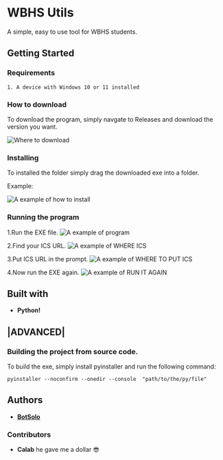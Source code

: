 # WBHS Utils

A simple, easy to use tool for WBHS students.

## Getting Started

### Requirements

```
1. A device with Windows 10 or 11 installed
```

### How to download

To download the program, simply navgate to Releases and download the version you want.

![Where to download](https://cdn.discordapp.com/attachments/1182576986883883018/1218333699360428232/Screenshot_2024-03-16_115926.png?ex=660748ad&is=65f4d3ad&hm=dd30e3d273061db1db428979d3323af3cb5dae0cfedec3af290d06a2fb493d80&)

### Installing

To installed the folder simply drag the downloaded exe into a folder.

Example:

![A example of how to install](https://cdn.discordapp.com/attachments/1182576986883883018/1218345507274096720/image.png?ex=660753ac&is=65f4deac&hm=5565604f5ae70b8f39042139430490d00047a961ead0b3a137733780a0dd3ca8&)

### Running the program

1.Run the EXE file.
![A example of program](https://cdn.discordapp.com/attachments/1182576986883883018/1218351208058585201/image.png?ex=660758fb&is=65f4e3fb&hm=792912f81f85eaa430f661ef0d3c999ff883c7e861520bb7aca991dd3fa04198&)

2.Find your ICS URL.
![A example of WHERE ICS](https://cdn.discordapp.com/attachments/1182576986883883018/1218350937052020756/Screenshot_2024-03-16_130937.png?ex=660758bb&is=65f4e3bb&hm=016000433e2f507082f545f80a07f347a07515861ff4ed188cc548c8b943a959&)

3.Put ICS URL in the prompt.
![A example of WHERE TO PUT ICS](https://cdn.discordapp.com/attachments/1182576986883883018/1218352867304276110/image.png?ex=66075a87&is=65f4e587&hm=bef1d857620f8f5e2e7dc4d034cf17f741c76456a46f7daafeafa2b8005f8741&)

4.Now run the EXE again.
![A example of RUN IT AGAIN](https://cdn.discordapp.com/attachments/1182576986883883018/1218353229105205372/image.png?ex=66075add&is=65f4e5dd&hm=3483d43f9f89d5a193878e2715d8a553ab68495b9115a9f572ebe7a069a44d71&)



## Built with 

* **Python!** 

## |ADVANCED| 

### Building the project from source code.

To build the exe, simply install pyinstaller and run the following command:

```
pyinstaller --noconfirm --onedir --console  "path/to/the/py/file"
```

## Authors

* **[BotSolo](https://github.com/BotSolo621)** 

### Contributors
* **Calab** he gave me a dollar 😎